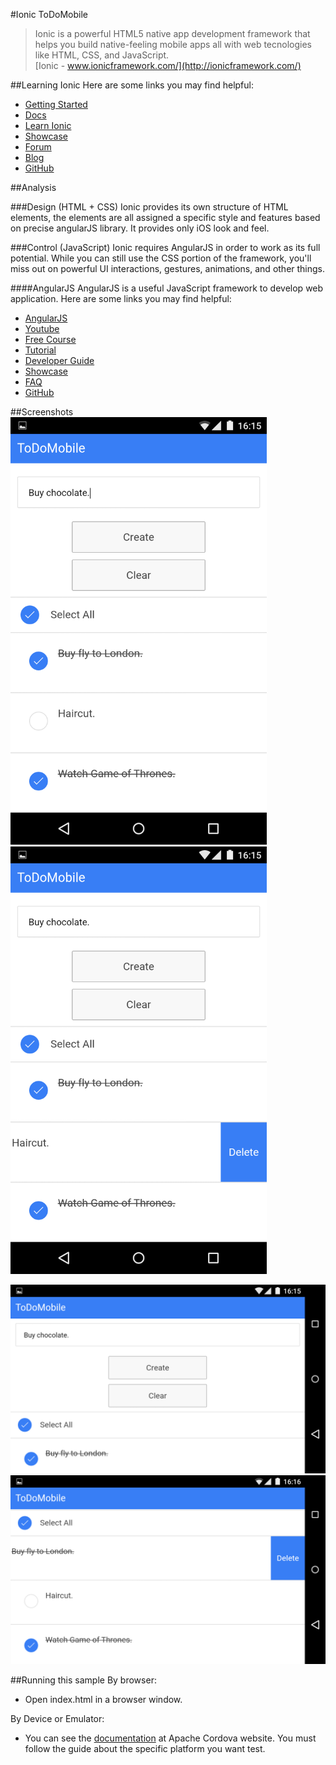 #Ionic ToDoMobile
>Ionic is a powerful HTML5 native app development framework that helps you build native-feeling mobile apps all with web tecnologies like HTML, CSS, and JavaScript.  
[Ionic - www.ionicframework.com/](http://ionicframework.com/)

##Learning Ionic
Here are some links you may find helpful:

  * [Getting Started](http://ionicframework.com/getting-started/)
  * [Docs](http://ionicframework.com/docs/)
  * [Learn Ionic](http://learn.ionicframework.com/)
  * [Showcase](http://showcase.ionicframework.com/)
  * [Forum](http://forum.ionicframework.com/)
  * [Blog](http://blog.ionic.io/)
  * [GitHub](http://blog.ionic.io/)
  
##Analysis

###Design (HTML + CSS)
Ionic provides its own structure of HTML elements, the elements are all assigned a specific style and features based on precise angularJS library. It provides only iOS look and feel.

###Control (JavaScript)
Ionic requires AngularJS in order to work as its full potential. While you can still use the CSS portion of the framework, you'll miss out on powerful UI interactions, gestures, animations, and other things.

####AngularJS
AngularJS is a useful JavaScript framework to develop web application.
Here are some links you may find helpful:

  * [AngularJS](https://angularjs.org/)
  * [Youtube](https://www.youtube.com/user/angularjs)
  * [Free Course](http://campus.codeschool.com/courses/shaping-up-with-angular-js/intro)
  * [Tutorial](https://docs.angularjs.org/tutorial)
  * [Developer Guide](https://docs.angularjs.org/guide)
  * [Showcase](https://builtwith.angularjs.org/)
  * [FAQ](https://docs.angularjs.org/misc/faq)
  * [GitHub](https://github.com/angular/angular.js)
  
##Screenshots
<img src=https://github.com/argiolas93/ToDoMobile/raw/master/Other/screenshots/IonicVertical.png  width=410 />
<img src=https://github.com/argiolas93/ToDoMobile/raw/master/Other/screenshots/IonicVerticalDelete.png width=410/>


<img src=https://github.com/argiolas93/ToDoMobile/raw/master/Other/screenshots/IonicOrizontal.png />  

<img src=https://github.com/argiolas93/ToDoMobile/raw/master/Other/screenshots/IonicOrizontalDelete.png />
  
##Running this sample
By browser: 

  * Open index.html in a browser window.
  
By Device or Emulator:

  * You can see the [documentation](http://cordova.apache.org/docs/en/4.0.0/guide_platforms_index.md.html#Platform%20Guides) at Apache Cordova website. You must follow the guide about the specific platform you want test.